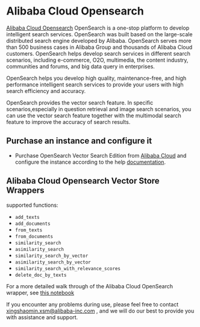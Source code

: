 # Alibaba Cloud Opensearch

[Alibaba Cloud Opensearch](https://www.alibabacloud.com/product/opensearch) OpenSearch is a one-stop platform to develop intelligent search services. OpenSearch was built based on the large-scale distributed search engine developed by Alibaba. OpenSearch serves more than 500 business cases in Alibaba Group and thousands of Alibaba Cloud customers. OpenSearch helps develop search services in different search scenarios, including e-commerce, O2O, multimedia, the content industry, communities and forums, and big data query in enterprises.

OpenSearch helps you develop high quality, maintenance-free, and high performance intelligent search services to provide your users with high search efficiency and accuracy.

OpenSearch provides the vector search feature. In specific scenarios,especially in question retrieval and image search scenarios, you can use the vector search feature together with the multimodal search feature to improve the accuracy of search results.

## Purchase an instance and configure it

- Purchase OpenSearch Vector Search Edition from [Alibaba Cloud](https://opensearch.console.aliyun.com) and configure the instance according to the help [documentation](https://help.aliyun.com/document_detail/463198.html?spm=a2c4g.465092.0.0.2cd15002hdwavO).
  
## Alibaba Cloud Opensearch Vector Store Wrappers
supported functions:
- `add_texts`
- `add_documents`
- `from_texts`
- `from_documents`
- `similarity_search`
- `asimilarity_search`
- `similarity_search_by_vector`
- `asimilarity_search_by_vector`
- `similarity_search_with_relevance_scores`
- `delete_doc_by_texts`


For a more detailed walk through of the Alibaba Cloud OpenSearch wrapper, see [this notebook](/docs/integrations/vectorstores/alibabacloud_opensearch)

If you encounter any problems during use, please feel free to contact [xingshaomin.xsm@alibaba-inc.com](xingshaomin.xsm@alibaba-inc.com) , and we will do our best to provide you with assistance and support.

